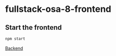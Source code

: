 # fullstack-osa-8-frontend

## Start the frontend

```bash
npm start
```

[Backend](https://github.com/anttioo/fullstack-osa-8)
